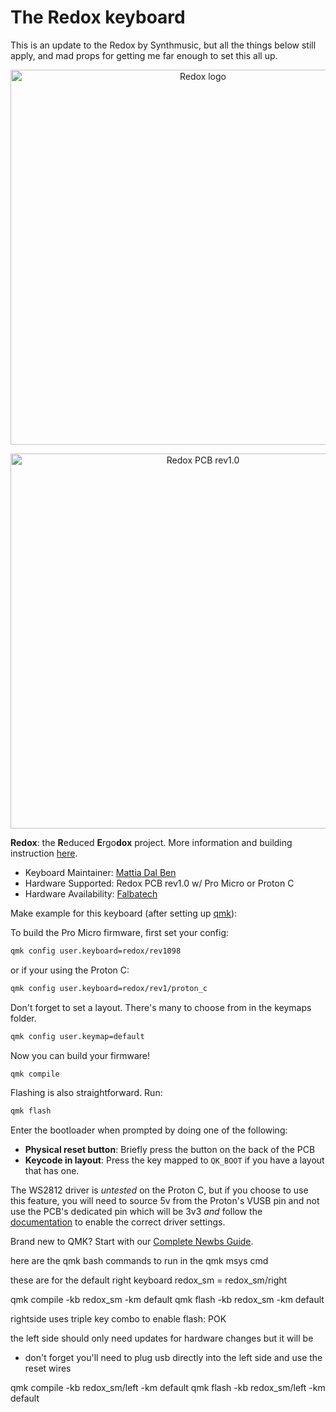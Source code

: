 # The Redox keyboard

This is an update to the Redox by Synthmusic, but all the things below still apply, and mad props for getting me far enough to set this all up.

<p align="center">
<img src="https://github.com/mattdibi/redox-keyboard/raw/master/img/redox-logo.png" alt="Redox logo" width="600"/>
</p>

<p align="center">
<img src="https://github.com/mattdibi/redox-keyboard/raw/master/img/redox-pcb2.jpg" alt="Redox PCB rev1.0" width="600"/>
</p>

**Redox**: the **R**educed **E**rgo**dox** project. More information and building instruction [here](https://github.com/mattdibi/redox-keyboard).

-   Keyboard Maintainer: [Mattia Dal Ben](https://github.com/mattdibi)
-   Hardware Supported: Redox PCB rev1.0 w/ Pro Micro or Proton C
-   Hardware Availability: [Falbatech](https://falba.tech/product-category/keyboard-parts/redox-parts/)

Make example for this keyboard (after setting up [qmk](https://docs.qmk.fm/#/getting_started_build_tools)):

To build the Pro Micro firmware, first set your config:

```sh
qmk config user.keyboard=redox/rev1098
```

or if your using the Proton C:

```sh
qmk config user.keyboard=redox/rev1/proton_c
```

Don't forget to set a layout. There's many to choose from in the keymaps folder.

```sh
qmk config user.keymap=default
```

Now you can build your firmware!

```sh
qmk compile
```

Flashing is also straightforward. Run:

```sh
qmk flash
```

Enter the bootloader when prompted by doing one of the following:

-   **Physical reset button**: Briefly press the button on the back of the PCB
-   **Keycode in layout**: Press the key mapped to `QK_BOOT` if you have a layout that has one.

The WS2812 driver is _untested_ on the Proton C, but if you choose to use this feature, you will need to source 5v from the Proton's VUSB pin and not use the PCB's dedicated pin which will be 3v3 _and_ follow the [documentation](https://docs.qmk.fm/#/ws2812_driver) to enable the correct driver settings.

Brand new to QMK? Start with our [Complete Newbs Guide](https://docs.qmk.fm/#/newbs).

here are the qmk bash commands to run in the qmk msys cmd

these are for the default right keyboard redox_sm = redox_sm/right

qmk compile -kb redox_sm -km default
qmk flash -kb redox_sm -km default

rightside uses triple key combo to enable flash:
POK

the left side should only need updates for hardware changes but it will be

-   don't forget you'll need to plug usb directly into the left side and use the reset wires

qmk compile -kb redox_sm/left -km default
qmk flash -kb redox_sm/left -km default
